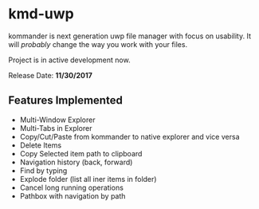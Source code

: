 # kmd-uwp
kommander is next generation uwp file manager with focus on usability. It will *probably* change the way you work with your files.

Project is in active development now.

Release Date: **11/30/2017**

## Features Implemented

* Multi-Window Explorer
* Multi-Tabs in Explorer
* Copy/Cut/Paste from kommander to native explorer and vice versa
* Delete Items
* Copy Selected item path to clipboard
* Navigation history (back, forward)
* Find by typing
* Explode folder (list all iner items in folder)
* Cancel long running operations
* Pathbox with navigation by path
